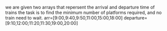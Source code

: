 we are given two arrays that repersent the arrival and departure time of trains the task is to find the minimum number of platforms required, and no train need to wait.
arr=[9:00,9:40,9:50,11:00,15:00,18:00]
departure=[9:10,12:00;11:20,11:30,19:00,20:00]
